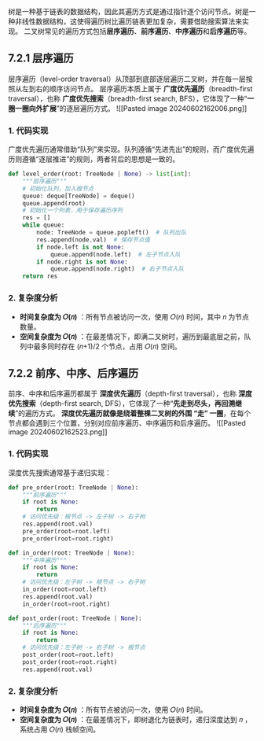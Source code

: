 树是一种基于链表的数据结构，因此其遍历方式是通过指针逐个访问节点。树是一种非线性数据结构，这使得遍历树比遍历链表更加复杂，需要借助搜索算法来实现。
二叉树常见的遍历方式包括**层序遍历**、**前序遍历**、**中序遍历**和**后序遍历**等。

## 7.2.1 层序遍历
层序遍历（level-order traversal）从顶部到底部逐层遍历二叉树，并在每一层按照从左到右的顺序访问节点。
层序遍历本质上属于 **广度优先遍历**（breadth-first traversal），也称 **广度优先搜索**（breadth-first search, BFS），它体现了一种“**一圈一圈向外扩展**”的逐层遍历方式。
![[Pasted image 20240602162006.png]]
### 1. 代码实现
广度优先遍历通常借助“队列”来实现。队列遵循“先进先出”的规则，而广度优先遍历则遵循“逐层推进”的规则，两者背后的思想是一致的。
```python
def level_order(root: TreeNode | None) -> list[int]:
	"""层序遍历"""
	# 初始化队列，加入根节点
	queue: deque[TreeNode] = deque()
	queue.append(root)
	# 初始化一个列表，用于保存遍历序列
	res = []
	while queue:
	    node: TreeNode = queue.popleft()  # 队列出队
	    res.append(node.val)  # 保存节点值
	    if node.left is not None:
	        queue.append(node.left)  # 左子节点入队
	    if node.right is not None:
	        queue.append(node.right)  # 右子节点入队
	return res
```
### 2. 复杂度分析
- **时间复杂度为 𝑂(𝑛)** ：所有节点被访问一次，使用 𝑂(𝑛) 时间，其中 𝑛 为节点数量。
- **空间复杂度为 𝑂(𝑛)** ：在最差情况下，即满二叉树时，遍历到最底层之前，队列中最多同时存在 (𝑛+1)/2 个节点，占用 𝑂(𝑛) 空间。

## 7.2.2 前序、中序、后序遍历
前序、中序和后序遍历都属于 **深度优先遍历**（depth-first traversal），也称 **深度优先搜索**（depth-first search, DFS），它体现了一种“**先走到尽头，再回溯继续**”的遍历方式。
**深度优先遍历就像是绕着整棵二叉树的外围 “走” 一圈**，在每个节点都会遇到三个位置，分别对应前序遍历、中序遍历和后序遍历。
![[Pasted image 20240602162523.png]]
### 1. 代码实现
深度优先搜索通常基于递归实现：
```python
def pre_order(root: TreeNode | None):
    """前序遍历"""
    if root is None:
        return
    # 访问优先级：根节点 -> 左子树 -> 右子树
    res.append(root.val)
    pre_order(root=root.left)
    pre_order(root=root.right)

def in_order(root: TreeNode | None):
    """中序遍历"""
    if root is None:
        return
    # 访问优先级：左子树 -> 根节点 -> 右子树
    in_order(root=root.left)
    res.append(root.val)
    in_order(root=root.right)

def post_order(root: TreeNode | None):
    """后序遍历"""
    if root is None:
        return
    # 访问优先级：左子树 -> 右子树 -> 根节点
    post_order(root=root.left)
    post_order(root=root.right)
    res.append(root.val)
```

### 2. 复杂度分析
- **时间复杂度为 𝑂(𝑛)** ：所有节点被访问一次，使用 𝑂(𝑛) 时间。
- **空间复杂度为 𝑂(𝑛)** ：在最差情况下，即树退化为链表时，递归深度达到 𝑛 ，系统占用 𝑂(𝑛) 栈帧空间。